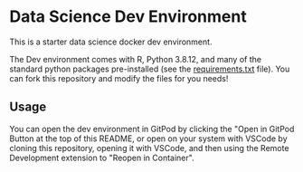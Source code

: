 # Data Science Dev Environment
This is a starter data science docker dev environment.

The Dev environment comes with R, Python 3.8.12, and many of the standard python packages pre-installed (see the [requirements.txt](./requirements.txt) file).
You can fork this repository and modify the files for you needs!

## Usage
You can open the dev environment in GitPod by clicking the "Open in GitPod Button at the top of this README, or open on your system with VSCode by cloning this repository, opening it with VSCode, and then using the Remote Development extension to "Reopen in Container".